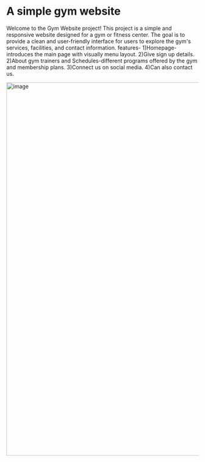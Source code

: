 # A simple gym website

Welcome to the Gym Website project! This project is a simple and responsive website designed for a gym or fitness center. The goal is to provide a clean and user-friendly interface for users to explore the gym's services, facilities, and contact information.
features-
1)Homepage-introduces the main page with visually menu layout.
2)Give sign up details.
2)About gym trainers and Schedules-different programs offered by the gym and membership plans.
3)Connect us on social media.
4)Can also contact us.

<img width="1150" height="976" alt="image" src="https://github.com/user-attachments/assets/11f410a1-5b6d-415a-82ea-6ed5c04121d4" />
